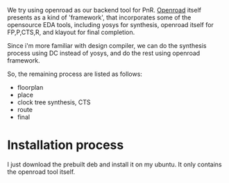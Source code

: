 We try using openroad as our backend tool for PnR.
[Openroad](https://github.com/The-OpenROAD-Project/OpenROAD-flow-scripts) itself presents as a kind of 'framework',
that incorporates some of the opensource EDA tools,
including yosys for synthesis, openroad itself for FP,P,CTS,R,
and klayout for final completion.

Since i'm more familiar with design compiler, we can do the synthesis process using DC instead of yosys,
and do the rest using openroad framework.

So, the remaining process are listed as follows:

- floorplan
- place
- clock tree synthesis, CTS
- route
- final

# Installation process
I just download the prebuilt deb and install it on my ubuntu.
It only contains the openroad tool itself.
